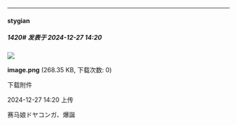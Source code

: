 ﻿
*****

####  stygian  
##### 1420#       发表于 2024-12-27 14:20

<img src="https://img.saraba1st.com/forum/202412/27/142004qab8cby874n4onzy.png" referrerpolicy="no-referrer">

<strong>image.png</strong> (268.35 KB, 下载次数: 0)

下载附件

2024-12-27 14:20 上传

赛马娘ドヤコンガ、爆誕

